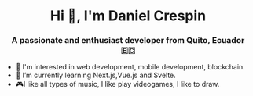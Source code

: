 <h1 align="center">Hi 👋, I'm Daniel Crespin</h1>
<h3 align="center">A passionate and enthusiast developer from Quito, Ecuador 	🇪🇨 </h3>

- 👀 I'm interested in web development, mobile development, blockchain.
- 🧠 I’m currently learning Next.js,Vue.js and Svelte.
- 🎮I like all types of music, I like play videogames, I like to draw. 


<!---
DanielCV1903/DanielCV1903 is a ✨ special ✨ repository because its `README.md` (this file) appears on your GitHub profile.
You can click the Preview link to take a look at your changes.
--->
